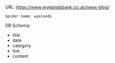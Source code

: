 URL: https://www.wyelandsbank.co.uk/news-blog/

    Spider name: wyelands

DB Schema:
- title
- date
- category
- link
- content